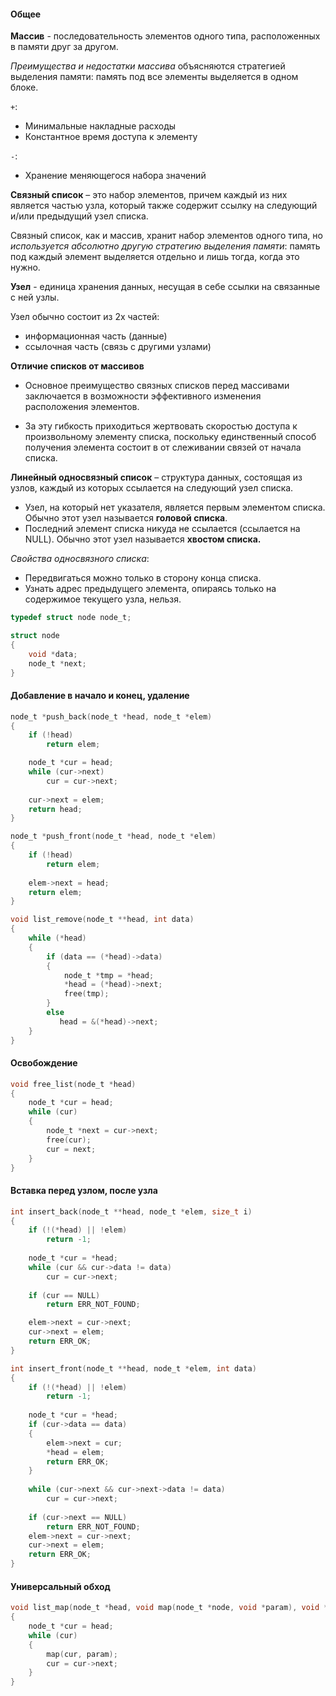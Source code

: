 
#### **Общее**

**Массив** - последовательность элементов одного типа, расположенных в памяти друг за другом.

*Преимущества и недостатки массива* объясняются стратегией выделения памяти: память под все элементы выделяется в одном блоке.

`+`:
- Минимальные накладные расходы
- Константное время доступа к элементу

`-`:
- Хранение меняющегося набора значений

**Связный список** – это набор элементов, причем каждый из них является частью узла, который также содержит ссылку на следующий и/или предыдущий узел списка.

Связный список, как и массив, хранит набор элементов одного типа, но *используется абсолютно другую стратегию выделения памяти*: память под каждый элемент выделяется отдельно и лишь тогда, когда это нужно.

**Узел** - единица хранения данных, несущая в себе ссылки на связанные с ней узлы.

Узел обычно состоит из 2х частей:
- информационная часть (данные)
- ссылочная часть (связь с другими узлами)

**Отличие списков от массивов**

- Основное преимущество связных списков перед массивами заключается в возможности эффективного изменения расположения элементов. 

- За эту гибкость приходиться жертвовать скоростью доступа к произвольному элементу списка, поскольку единственный способ получения элемента состоит в от слеживании связей от начала списка.

**Линейный односвязный список** – структура данных, состоящая из узлов, каждый из которых ссылается на следующий узел списка.

- Узел, на который нет указателя, является первым элементом списка. Обычно этот узел называется **головой списка**. 
- Последний элемент списка никуда не ссылается (ссылается на NULL). Обычно этот узел называется **хвостом списка.**

*Свойства односвязного списка*:
- Передвигаться можно только в сторону конца списка.
- Узнать адрес предыдущего элемента, опираясь только на содержимое текущего узла, нельзя.

```c
typedef struct node node_t;

struct node
{
	void *data;
	node_t *next;
}
```

#### **Добавление в начало и конец, удаление**

```c
node_t *push_back(node_t *head, node_t *elem)
{
	if (!head)
		return elem;

	node_t *cur = head;
	while (cur->next)
		cur = cur->next;
	
	cur->next = elem;
	return head;
}

node_t *push_front(node_t *head, node_t *elem)
{
	if (!head)
		return elem;
	
	elem->next = head;
	return elem;
}

void list_remove(node_t **head, int data)
{
    while (*head)
    {
        if (data == (*head)->data)
        {
            node_t *tmp = *head;
            *head = (*head)->next;
            free(tmp);
        }
        else
           head = &(*head)->next;
    }
}
```

#### **Освобождение**

```c
void free_list(node_t *head)
{
	node_t *cur = head;
	while (cur)
	{
		node_t *next = cur->next;
		free(cur);
		cur = next;
	}
}
```

#### **Вставка перед узлом, после узла**

```c
int insert_back(node_t **head, node_t *elem, size_t i)
{
    if (!(*head) || !elem)
        return -1;
  
    node_t *cur = *head;
    while (cur && cur->data != data)
        cur = cur->next;
    
	if (cur == NULL)
        return ERR_NOT_FOUND;

	elem->next = cur->next;
    cur->next = elem;
    return ERR_OK;
}

int insert_front(node_t **head, node_t *elem, int data)
{
    if (!(*head) || !elem)
        return -1;
  
    node_t *cur = *head;
    if (cur->data == data)
    {
        elem->next = cur;
        *head = elem;
        return ERR_OK;
    }
  
    while (cur->next && cur->next->data != data)
        cur = cur->next;
 
	if (cur->next == NULL)
        return ERR_NOT_FOUND;
    elem->next = cur->next;
    cur->next = elem;
    return ERR_OK;
}
```

#### **Универсальный обход**

```c
void list_map(node_t *head, void map(node_t *node, void *param), void *param)
{
	node_t *cur = head;
	while (cur)
	{
		map(cur, param);
		cur = cur->next;
	}
}
```

